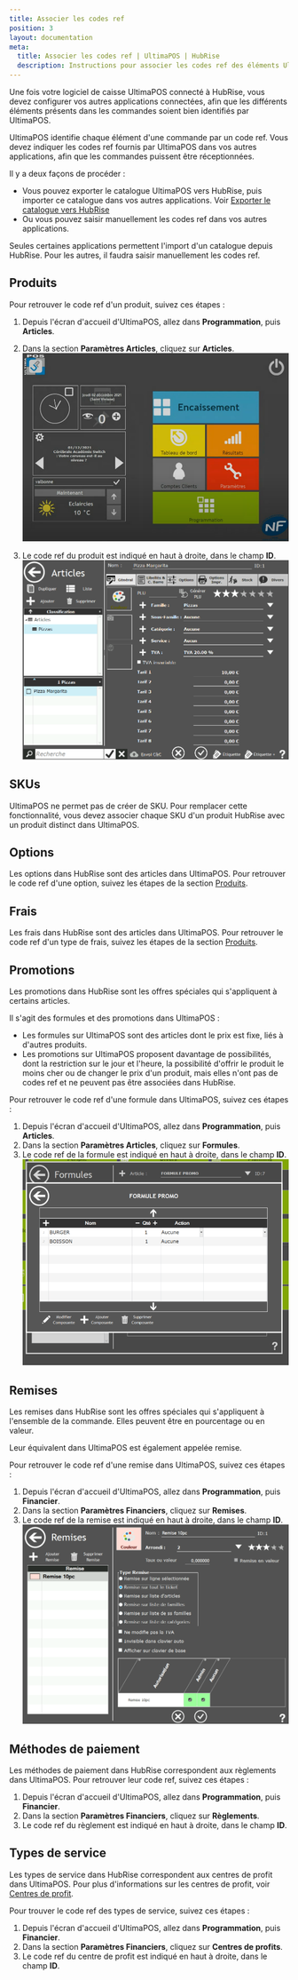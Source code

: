 ```yaml
---
title: Associer les codes ref
position: 3
layout: documentation
meta:
  title: Associer les codes ref | UltimaPOS | HubRise
  description: Instructions pour associer les codes ref des éléments UltimaPOS avec d'autres applications connectées à HubRise pour la synchronisation des données.
---
```


Une fois votre logiciel de caisse UltimaPOS connecté à HubRise, vous devez configurer vos autres applications connectées, afin que les différents éléments présents dans les commandes soient bien identifiés par UltimaPOS.

UltimaPOS identifie chaque élément d'une commande par un code ref. Vous devez indiquer les codes ref fournis par UltimaPOS dans vos autres applications, afin que les commandes puissent être réceptionnées.

Il y a deux façons de procéder :

- Vous pouvez exporter le catalogue UltimaPOS vers HubRise, puis importer ce catalogue dans vos autres applications. Voir [Exporter le catalogue vers HubRise](menu)
- Ou vous pouvez saisir manuellement les codes ref dans vos autres applications.

Seules certaines applications permettent l'import d'un catalogue depuis HubRise. Pour les autres, il faudra saisir manuellement les codes ref.

## Produits

Pour retrouver le code ref d'un produit, suivez ces étapes :

1. Depuis l'écran d'accueil d'UltimaPOS, allez dans **Programmation**, puis **Articles**.
2. Dans la section **Paramètres Articles**, cliquez sur **Articles**.
   ![Connexion à HubRise - Accueil UltimaPOS](./images/001-ultimapos-home.png)

3. Le code ref du produit est indiqué en haut à droite, dans le champ **ID**.
   ![Associer les codes ref - Articles](./images/005-ultimapos-item.png)

## SKUs

UltimaPOS ne permet pas de créer de SKU. Pour remplacer cette fonctionnalité, vous devez associer chaque SKU d'un produit HubRise avec un produit distinct dans UltimaPOS.

## Options

Les options dans HubRise sont des articles dans UltimaPOS.
Pour retrouver le code ref d'une option, suivez les étapes de la section [Produits](#produits).

## Frais

Les frais dans HubRise sont des articles dans UltimaPOS.
Pour retrouver le code ref d'un type de frais, suivez les étapes de la section [Produits](#produits).

## Promotions

Les promotions dans HubRise sont les offres spéciales qui s'appliquent à certains articles.

Il s'agit des formules et des promotions dans UltimaPOS :

- Les formules sur UltimaPOS sont des articles dont le prix est fixe, liés à d'autres produits.
- Les promotions sur UltimaPOS proposent davantage de possibilités, dont la restriction sur le jour et l'heure, la possibilité d'offrir le produit le moins cher ou de changer le prix d'un produit, mais elles n'ont pas de codes ref et ne peuvent pas être associées dans HubRise.

Pour retrouver le code ref d'une formule dans UltimaPOS, suivez ces étapes :

1. Depuis l'écran d'accueil d'UltimaPOS, allez dans **Programmation**, puis **Articles**.
2. Dans la section **Paramètres Articles**, cliquez sur **Formules**.
3. Le code ref de la formule est indiqué en haut à droite, dans le champ **ID**.
   ![Associer les codes ref - Formules](./images/008-ultimapos-deals.png)

## Remises

Les remises dans HubRise sont les offres spéciales qui s'appliquent à l'ensemble de la commande. Elles peuvent être en pourcentage ou en valeur.

Leur équivalent dans UltimaPOS est également appelée remise.

Pour retrouver le code ref d'une remise dans UltimaPOS, suivez ces étapes :

1. Depuis l'écran d'accueil d'UltimaPOS, allez dans **Programmation**, puis **Financier**.
2. Dans la section **Paramètres Financiers**, cliquez sur **Remises**.
3. Le code ref de la remise est indiqué en haut à droite, dans le champ **ID**.
   ![Associer les codes ref - Remises](./images/007-ultimapos-discount.png)

## Méthodes de paiement

Les méthodes de paiement dans HubRise correspondent aux règlements dans UltimaPOS. Pour retrouver leur code ref, suivez ces étapes :

1. Depuis l'écran d'accueil d'UltimaPOS, allez dans **Programmation**, puis **Financier**.
2. Dans la section **Paramètres Financiers**, cliquez sur **Règlements**.
3. Le code ref du règlement est indiqué en haut à droite, dans le champ **ID**.

## Types de service

Les types de service dans HubRise correspondent aux centres de profit dans UltimaPOS. Pour plus d'informations sur les centres de profit, voir [Centres de profit](plateformes-livraison-repas#centres-de-profit).

Pour trouver le code ref des types de service, suivez ces étapes :

1. Depuis l'écran d'accueil d'UltimaPOS, allez dans **Programmation**, puis **Financier**.
2. Dans la section **Paramètres Financiers**, cliquez sur **Centres de profits**.
3. Le code ref du centre de profit est indiqué en haut à droite, dans le champ **ID**.

